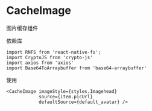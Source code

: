 # CacheImage
图片缓存组件


依赖库

```
import RNFS from 'react-native-fs';
import CryptoJS from 'crypto-js'
import axios from 'axios'
import Base64ToArraybuffer from 'base64-arraybuffer'
```

使用

```
<CacheImage imageStyle={styles.Imagehead}
            source={item.picUrl}
            defaultSource={default_avatar} />
```
